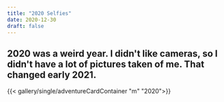```yaml
---
title: "2020 Selfies"
date: 2020-12-30
draft: false
---
```


## 2020 was a weird year. I didn't like cameras, so I didn't have a lot of pictures taken of me. That changed early 2021.

{{< gallery/single/adventureCardContainer "m" "2020">}}
